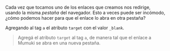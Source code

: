 Cada vez que tocamos uno de los enlaces que creamos nos redirige, usando la misma _pestaña_ del navegador. Esto a veces puede ser incómodo, ¿cómo podemos hacer para que el enlace lo abra en otra pestaña?

Agregando al tag `a` el atributo `target` con el valor `_blank`.

> Agregá el atributo `target` al tag `a`, de manera tal que el enlace a Mumuki se abra en una nueva pestaña.